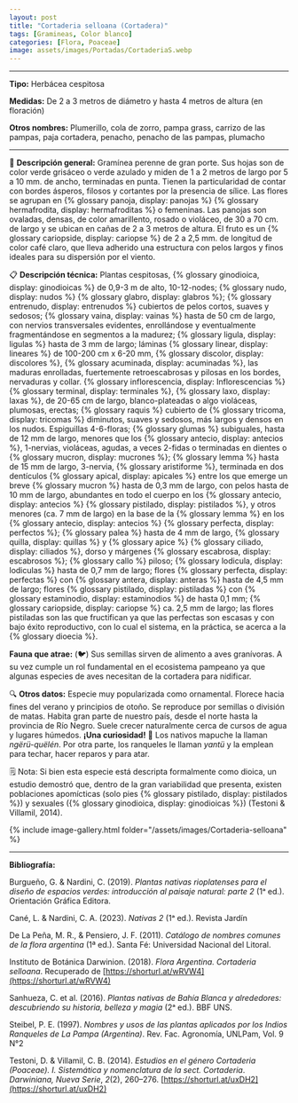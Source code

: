 ```yaml
---
layout: post
title: "Cortaderia selloana (Cortadera)"
tags: [Gramineas, Color blanco]
categories: [Flora, Poaceae]
image: assets/images/Portadas/CortaderiaS.webp
---
```


***

**Tipo:** Herbácea cespitosa

**Medidas:** De 2 a 3 metros de diámetro y hasta 4 metros de altura (en floración)

**Otros nombres:** Plumerillo, cola de zorro, pampa grass, carrizo de las pampas, paja cortadera, penacho, penacho de las pampas, plumacho

***

🌱 **Descripción general:** Gramínea perenne de gran porte. Sus hojas son de color verde grisáceo o verde azulado y miden de 1 a 2 metros de largo por 5 a 10 mm. de ancho, terminadas en punta. Tienen la particularidad de contar con bordes ásperos, filosos y cortantes por la presencia de sílice. Las flores se agrupan en {% glossary panoja, display: panojas %} {% glossary hermafrodita, display: hermafroditas %} o femeninas. Las panojas son ovaladas, densas, de color amarillento, rosado o violáceo, de 30 a 70 cm. de largo y se ubican en cañas de 2 a 3 metros de altura. El fruto es un {% glossary cariopside, display: cariopse %} de 2 a 2,5 mm. de longitud de color café claro, que lleva adherido una estructura con pelos largos y finos ideales para su dispersión por el viento.

📋 **Descripción técnica:** Plantas cespitosas, {% glossary ginodioica, display: ginodioicas %} de 0,9-3 m de alto, 10-12-nodes; {% glossary nudo, display: nudos %} {% glossary glabro, display: glabros %}; {% glossary entrenudo, display: entrenudos %} cubiertos de pelos cortos, suaves y sedosos; {% glossary vaina, display: vainas %} hasta de 50 cm de largo, con nervios transversales evidentes, enrollándose y eventualmente fragmentándose en segmentos a la madurez; {% glossary ligula, display: ligulas %} hasta de 3 mm de largo; láminas {% glossary linear, display: lineares %} de 100-200 cm x 6-20 mm, {% glossary discolor, display: discolores %}, {% glossary acuminada, display: acuminadas %}, las maduras enrolladas, fuertemente retroescabrosas y pilosas en los bordes, nervaduras y collar. {% glossary inflorescencia, display: Inflorescencias %} {% glossary terminal, display: terminales %}, {% glossary laxo, display: laxas %}, de 20-65 cm de largo, blanco-plateadas o algo violáceas, plumosas, erectas; {% glossary raquis %} cubierto de {% glossary tricoma, display: tricomas %} diminutos, suaves y sedosos, más largos y densos en los nudos. Espiguillas 4-6-floras; {% glossary glumas %} subiguales, hasta de 12 mm de largo, menores que los {% glossary antecio, display: antecios %}, 1-nervias, violáceas, agudas, a veces 2-fidas o terminadas en dientes o {% glossary mucron, display: mucrones %}; {% glossary lemma %} hasta de 15 mm de largo, 3-nervia, {% glossary aristiforme %}, terminada en dos dentículos {% glossary apical, display: apicales %} entre los que emerge un breve {% glossary mucron %} hasta de 0,3 mm de largo, con pelos hasta de 10 mm de largo, abundantes en todo el cuerpo en los {% glossary antecio, display: antecios %} {% glossary pistilado, display: pistilados %}, y otros menores (ca. 7 mm de largo) en la base de la {% glossary lemma %} en los {% glossary antecio, display: antecios %} {% glossary perfecta, display: perfectos %}; {% glossary palea %} hasta de 4 mm de largo, {% glossary quilla, display: quillas %} y {% glossary apice %} {% glossary ciliado, display: ciliados %}, dorso y márgenes {% glossary escabrosa, display: escabrosos %}; {% glossary callo %} piloso; {% glossary lodicula, display: lodiculas %} hasta de 0,7 mm de largo; flores {% glossary perfecta, display: perfectas %} con {% glossary antera, display: anteras %} hasta de 4,5 mm de largo; flores {% glossary pistilado, display: pistiladas %} con {% glossary estaminodio, display: estaminodios %} de hasta 0,1 mm; {% glossary cariopside, display: cariopse %} ca. 2,5 mm de largo; las flores pistiladas son las que fructifican ya que las perfectas son escasas y con bajo éxito reproductivo, con lo cual el sistema, en la práctica, se acerca a la {% glossary dioecia %}.

**Fauna que atrae:** (🐦)  Sus semillas sirven de alimento a aves granívoras. A su vez cumple un rol fundamental en el ecosistema pampeano ya que algunas especies de aves necesitan de la cortadera para nidificar.

🔍 **Otros datos:** Especie muy popularizada como ornamental. Florece hacia fines del verano y principios de otoño. Se reproduce por semillas o división de matas. Habita gran parte de nuestro país, desde el norte hasta la provincia de Río Negro. Suele crecer naturalmente cerca de cursos de agua y lugares húmedos. 
**¡Una curiosidad!** 👀 Los nativos mapuche la llaman *ngërü-quëlén*. Por otra parte, los ranqueles le llaman *yantü* y la emplean para techar, hacer reparos y para atar.

🗒 Nota: Si bien esta especie está descripta formalmente como dioica, un estudio demostró que, dentro de la gran variabilidad que presenta, existen poblaciones apomícticas (solo pies {% glossary pistilado, display: pistilados %}) y sexuales ({% glossary ginodioica, display: ginodioicas %}) (Testoni & Villamil, 2014). 

 {% include image-gallery.html folder="/assets/images/Cortaderia-selloana" %}

***

**Bibliografía:**

Burgueño, G. & Nardini, C. (2019). *Plantas nativas rioplatenses para el diseño de espacios verdes: introducción al paisaje natural: parte 2* (1ᵃ ed.). Orientación Gráfica Editora.

Cané, L. & Nardini, C. A. (2023). *Nativas 2* (1ᵃ ed.). Revista Jardín

De La Peña, M. R., & Pensiero, J. F. (2011). *Catálogo de nombres comunes de la flora argentina* (1ª ed.). Santa Fé: Universidad Nacional del Litoral.

Instituto de Botánica Darwinion. (2018). *Flora Argentina. Cortaderia selloana*. Recuperado de 
[https://shorturl.at/wRVW4](https://shorturl.at/wRVW4)

Sanhueza, C. et al. (2016). *Plantas nativas de Bahía Blanca y alrededores: descubriendo su historia, belleza y magia* (2ᵃ ed.). BBF UNS.

Steibel, P. E. (1997). *Nombres y usos de las plantas aplicados por los Indios Ranqueles de La Pampa (Argentina)*. Rev. Fac. Agronomía, UNLPam, Vol. 9 N°2

Testoni, D. & Villamil, C. B. (2014). *Estudios en el género Cortaderia (Poaceae). I. Sistemática y nomenclatura de la sect. Cortaderia*. *Darwiniana, Nueva Serie*, *2*(2), 260–276. 
[https://shorturl.at/uxDH2](https://shorturl.at/uxDH2)